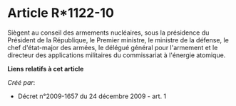 # Article R*1122-10

Siègent au conseil des armements nucléaires, sous la présidence du Président de la République, le Premier ministre, le
ministre de la défense, le chef d'état-major des armées, le délégué général pour l'armement et le directeur des applications
militaires du commissariat à l'énergie atomique.

**Liens relatifs à cet article**

_Créé par_:

  - Décret n°2009-1657 du 24 décembre 2009 - art. 1
